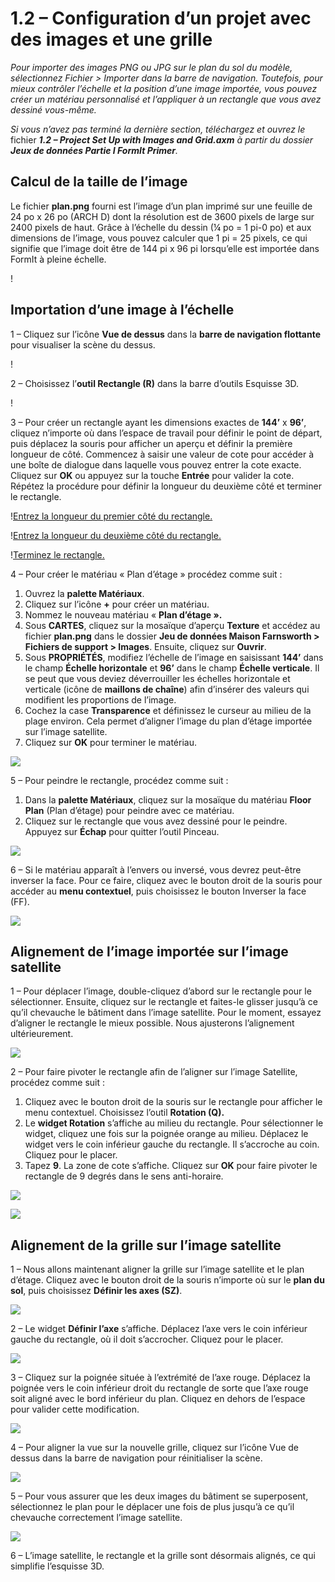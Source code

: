 # 1.2 – Configuration d’un projet avec des images et une grille

_Pour importer des images PNG ou JPG sur le plan du sol du modèle, sélectionnez Fichier > Importer dans la barre de navigation. Toutefois, pour mieux contrôler l’échelle et la position d’une image importée, vous pouvez créer un matériau personnalisé et l’appliquer à un rectangle que vous avez dessiné vous-même._

_Si vous n’avez pas terminé la dernière section, téléchargez et ouvrez le_ fichier _**1.2 – Project Set Up with Images and Grid.axm**_ _à partir du dossier_ _**Jeux de données Partie I FormIt Primer**._

## **Calcul de la taille de l’image**

Le fichier **plan.png** fourni est l’image d’un plan imprimé sur une feuille de 24 po x 26 po (ARCH D) dont la résolution est de 3600 pixels de large sur 2400 pixels de haut. Grâce à l’échelle du dessin (¼ po = 1 pi-0 po) et aux dimensions de l’image, vous pouvez calculer que 1 pi = 25 pixels, ce qui signifie que l’image doit être de 144 pi x 96 pi lorsqu’elle est importée dans FormIt à pleine échelle.

\![](<../../.gitbook/assets/0 (1) (2).png>)

## **Importation d’une image à l’échelle**

1 – Cliquez sur l’icône **Vue de dessus** dans la **barre de navigation flottante** pour visualiser la scène du dessus.

\![](<../../.gitbook/assets/1 (1).png>)

2 – Choisissez l’**outil Rectangle (R)** dans la barre d’outils Esquisse 3D.

\![](<../../.gitbook/assets/2 (1).png>)

3 – Pour créer un rectangle ayant les dimensions exactes de **144’** x **96’**, cliquez n’importe où dans l’espace de travail pour définir le point de départ, puis déplacez la souris pour afficher un aperçu et définir la première longueur de côté. Commencez à saisir une valeur de cote pour accéder à une boîte de dialogue dans laquelle vous pouvez entrer la cote exacte. Cliquez sur **OK** ou appuyez sur la touche **Entrée** pour valider la cote. Répétez la procédure pour définir la longueur du deuxième côté et terminer le rectangle.

\![Entrez la longueur du premier côté du rectangle.](<./../.gitbook/assets/3 (1).png>)

\![Entrez la longueur du deuxième côté du rectangle.](<./../.gitbook/assets/4 (1).png>)

\![Terminez le rectangle.](<../../.gitbook/assets/5 (1).png>)

4 – Pour créer le matériau « Plan d’étage » procédez comme suit :

1. Ouvrez la **palette Matériaux**.
2. Cliquez sur l’icône **+** pour créer un matériau.
3. Nommez le nouveau matériau « **Plan d’étage ».**
4. Sous **CARTES**, cliquez sur la mosaïque d’aperçu **Texture** et accédez au fichier **plan.png** dans le dossier **Jeu de données Maison Farnsworth > Fichiers de support > Images**. Ensuite, cliquez sur **Ouvrir**.
5. Sous **PROPRIÉTÉS**, modifiez l’échelle de l’image en saisissant **144’** dans le champ **Échelle horizontale** et **96’** dans le champ **Échelle verticale**. Il se peut que vous deviez déverrouiller les échelles horizontale et verticale (icône de **maillons de chaîne**) afin d’insérer des valeurs qui modifient les proportions de l’image.
6. Cochez la case **Transparence** et définissez le curseur au milieu de la plage environ. Cela permet d’aligner l’image du plan d’étage importée sur l’image satellite.
7. Cliquez sur **OK** pour terminer le matériau.

![](../../.gitbook/assets/create-1.png)

5 – Pour peindre le rectangle, procédez comme suit :

1. Dans la **palette Matériaux**, cliquez sur la mosaïque du matériau **Floor Plan** (Plan d’étage) pour peindre avec ce matériau.
2. Cliquez sur le rectangle que vous avez dessiné pour le peindre. Appuyez sur **Échap** pour quitter l’outil Pinceau.

![](../../.gitbook/assets/7.jpeg)

6 – Si le matériau apparaît à l’envers ou inversé, vous devrez peut-être inverser la face. Pour ce faire, cliquez avec le bouton droit de la souris pour accéder au **menu contextuel**, puis choisissez le bouton Inverser la face (FF).

![](../../.gitbook/assets/8.png)

## **Alignement de l’image importée sur l’image satellite**

1 – Pour déplacer l’image, double-cliquez d’abord sur le rectangle pour le sélectionner. Ensuite, cliquez sur le rectangle et faites-le glisser jusqu’à ce qu’il chevauche le bâtiment dans l’image satellite. Pour le moment, essayez d’aligner le rectangle le mieux possible. Nous ajusterons l’alignement ultérieurement.

![](../../.gitbook/assets/9.png)

2 – Pour faire pivoter le rectangle afin de l’aligner sur l’image Satellite, procédez comme suit :

1. Cliquez avec le bouton droit de la souris sur le rectangle pour afficher le menu contextuel. Choisissez l’outil **Rotation (Q).**
2. Le **widget Rotation** s’affiche au milieu du rectangle. Pour sélectionner le widget, cliquez une fois sur la poignée orange au milieu. Déplacez le widget vers le coin inférieur gauche du rectangle. Il s’accroche au coin. Cliquez pour le placer.
3. Tapez **9**. La zone de cote s’affiche. Cliquez sur **OK** pour faire pivoter le rectangle de 9 degrés dans le sens anti-horaire.

![](../../.gitbook/assets/10.png)

![](../../.gitbook/assets/11.png)

## **Alignement de la grille sur l’image satellite**

1 – Nous allons maintenant aligner la grille sur l’image satellite et le plan d’étage. Cliquez avec le bouton droit de la souris n’importe où sur le **plan du sol**, puis choisissez **Définir les axes (SZ)**.

![](../../.gitbook/assets/12.png)

2 – Le widget **Définir l’axe** s’affiche. Déplacez l’axe vers le coin inférieur gauche du rectangle, où il doit s’accrocher. Cliquez pour le placer.

![](../../.gitbook/assets/13.png)

3 – Cliquez sur la poignée située à l’extrémité de l’axe rouge. Déplacez la poignée vers le coin inférieur droit du rectangle de sorte que l’axe rouge soit aligné avec le bord inférieur du plan. Cliquez en dehors de l’espace pour valider cette modification.

![](../../.gitbook/assets/14.png)

4 – Pour aligner la vue sur la nouvelle grille, cliquez sur l’icône Vue de dessus dans la barre de navigation pour réinitialiser la scène.

![](../../.gitbook/assets/15.png)

5 – Pour vous assurer que les deux images du bâtiment se superposent, sélectionnez le plan pour le déplacer une fois de plus jusqu’à ce qu’il chevauche correctement l’image satellite.

![](../../.gitbook/assets/16.png)

6 – L’image satellite, le rectangle et la grille sont désormais alignés, ce qui simplifie l’esquisse 3D.
